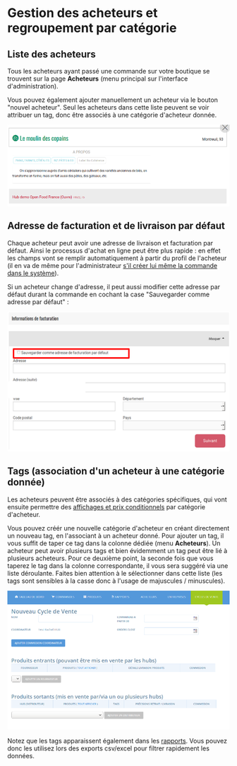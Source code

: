 # Gestion des acheteurs et regroupement par catégorie

## Liste des acheteurs

Tous les acheteurs ayant passé une commande sur votre boutique se trouvent sur la page **Acheteurs** \(menu principal sur l'interface d'administration\).

Vous pouvez également ajouter manuellement un acheteur via le bouton "nouvel acheteur". Seul les acheteurs dans cette liste peuvent se voir attribuer un tag, donc être associés à une catégorie d'acheteur donnée.

![](../../../.gitbook/assets/image%20%2884%29.png)

## Adresse de facturation et de livraison par défaut

Chaque acheteur peut avoir une adresse de livraison et facturation par défaut. Ainsi le processus d'achat en ligne peut être plus rapide : en effet les champs vont se remplir automatiquement à partir du profil de l'acheteur \(il en va de même pour l'administrateur [s'il créer lui même la commande dans le système](../../commandes/manual-orders.md)\).

Si un acheteur change d'adresse, il peut aussi modifier cette adresse par défaut durant la commande en cochant la case "Sauvegarder comme adresse par défaut" :

![](../../../.gitbook/assets/capture-du-2019-08-22-16-12-42.png)

## Tags \(association d'un acheteur à une catégorie donnée\)

Les acheteurs peuvent être associés à des catégories spécifiques, qui vont ensuite permettre des [affichages et prix conditionnels](customized-shopping-experience.md) par catégorie d'acheteur.

Vous pouvez créér une nouvelle catégorie d'acheteur en créant directement un nouveau tag, en l'associant à un acheteur donné. Pour ajouter un tag, il vous suffit de taper ce tag dans la colonne dédiée \(menu **Acheteurs**\). Un acheteur peut avoir plusieurs tags et bien évidemment un tag peut être lié à plusieurs acheteurs. Pour ce deuxième point, la seconde fois que vous taperez le tag dans la colonne correspondante, il vous sera suggéré via une liste déroulante. Faites bien attention à le sélectionner dans cette liste \(les tags sont sensibles à la casse donc à l'usage de majuscules / minuscules\).

![](../../../.gitbook/assets/image%20%2828%29.png)

Notez que les tags apparaissent également dans les [rapports](../../rapports.md). Vous pouvez donc les utilisez lors des exports csv/excel pour filtrer rapidement les données.

